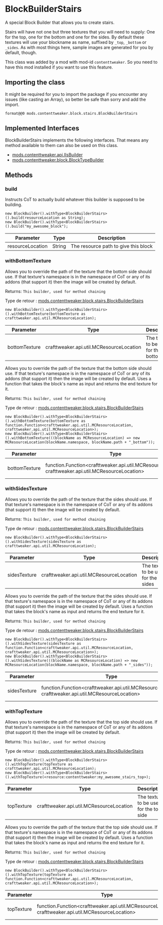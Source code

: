 # BlockBuilderStairs

A special Block Builder that allows you to create stairs. <p> Stairs will have not one but three textures that you will need to supply: One for the top, one for the bottom and one for the sides. By default these textures will use your blockname as name, suffixed by `_top`, `_bottom` or `_sides`. As with most things here, sample images are generated for you by default, though.

This class was added by a mod with mod-id `contenttweaker`. So you need to have this mod installed if you want to use this feature.

## Importing the class
It might be required for you to import the package if you encounter any issues (like casting an Array), so better be safe than sorry and add the import.
```zenscript
format@@0 mods.contenttweaker.block.stairs.BlockBuilderStairs
```

## Implemented Interfaces
BlockBuilderStairs implements the following interfaces. That means any method available to them can also be used on this class.
- [mods.contenttweaker.api.IIsBuilder](/mods/contenttweaker/API/api/IIsBuilder)
- [mods.contenttweaker.block.BlockTypeBuilder](/mods/contenttweaker/API/block/BlockTypeBuilder)

## Methods
### build

Instructs CoT to actually build whatever this builder is supposed to be building.

```zenscript
new BlockBuilder().withType<BlockBuilderStairs>().build(resourceLocation as String);
new BlockBuilder().withType<BlockBuilderStairs>().build("my_awesome_block");
```

| Parameter        | Type   | Description                          |
| ---------------- | ------ | ------------------------------------ |
| resourceLocation | String | The resource path to give this block |


### withBottomTexture

Allows you to override the path of the texture that the bottom side should use. If that texture's namespace is in the namespace of CoT or any of its addons (that support it) then the image will be created by default.

 Returns: `This builder, used for method chaining`

Type de retour : [mods.contenttweaker.block.stairs.BlockBuilderStairs](/mods/contenttweaker/API/block/stairs/BlockBuilderStairs)

```zenscript
new BlockBuilder().withType<BlockBuilderStairs>().withBottomTexture(bottomTexture as crafttweaker.api.util.MCResourceLocation);
```

| Parameter     | Type                                     | Description                                |
| ------------- | ---------------------------------------- | ------------------------------------------ |
| bottomTexture | crafttweaker.api.util.MCResourceLocation | The texture to be used for the bottom side |



Allows you to override the path of the texture that the bottom side should use. If that texture's namespace is in the namespace of CoT or any of its addons (that support it) then the image will be created by default. Uses a function that takes the block's name as input and returns the end texture for it.

 Returns: `This builder, used for method chaining`

Type de retour : [mods.contenttweaker.block.stairs.BlockBuilderStairs](/mods/contenttweaker/API/block/stairs/BlockBuilderStairs)

```zenscript
new BlockBuilder().withType<BlockBuilderStairs>().withBottomTexture(bottomTexture as function.Function<crafttweaker.api.util.MCResourceLocation, crafttweaker.api.util.MCResourceLocation>);
new BlockBuilder().withType<BlockBuilderStairs>().withBottomTexture(((blockName as MCResourceLocation) => new MCResourceLocation(blockName.namespace, blockName.path + "_bottom"));
```

| Parameter     | Type                                                                                                                    | Description         |
| ------------- | ----------------------------------------------------------------------------------------------------------------------- | ------------------- |
| bottomTexture | function.Function&lt;crafttweaker.api.util.MCResourceLocation, crafttweaker.api.util.MCResourceLocation&gt; | The function to use |


### withSidesTexture

Allows you to override the path of the texture that the sides should use. If that texture's namespace is in the namespace of CoT or any of its addons (that support it) then the image will be created by default.

 Returns: `This builder, used for method chaining`

Type de retour : [mods.contenttweaker.block.stairs.BlockBuilderStairs](/mods/contenttweaker/API/block/stairs/BlockBuilderStairs)

```zenscript
new BlockBuilder().withType<BlockBuilderStairs>().withSidesTexture(sidesTexture as crafttweaker.api.util.MCResourceLocation);
```

| Parameter    | Type                                     | Description                          |
| ------------ | ---------------------------------------- | ------------------------------------ |
| sidesTexture | crafttweaker.api.util.MCResourceLocation | The texture to be used for the sides |



Allows you to override the path of the texture that the sides should use. If that texture's namespace is in the namespace of CoT or any of its addons (that support it) then the image will be created by default. Uses a function that takes the block's name as input and returns the end texture for it.

 Returns: `This builder, used for method chaining`

Type de retour : [mods.contenttweaker.block.stairs.BlockBuilderStairs](/mods/contenttweaker/API/block/stairs/BlockBuilderStairs)

```zenscript
new BlockBuilder().withType<BlockBuilderStairs>().withSidesTexture(sidesTexture as function.Function<crafttweaker.api.util.MCResourceLocation, crafttweaker.api.util.MCResourceLocation>);
new BlockBuilder().withType<BlockBuilderStairs>().withSidesTexture(((blockName as MCResourceLocation) => new MCResourceLocation(blockName.namespace, blockName.path + "_sides"));
```

| Parameter    | Type                                                                                                                    | Description         |
| ------------ | ----------------------------------------------------------------------------------------------------------------------- | ------------------- |
| sidesTexture | function.Function&lt;crafttweaker.api.util.MCResourceLocation, crafttweaker.api.util.MCResourceLocation&gt; | The function to use |


### withTopTexture

Allows you to override the path of the texture that the top side should use. If that texture's namespace is in the namespace of CoT or any of its addons (that support it) then the image will be created by default.

 Returns: `This builder, used for method chaining`

Type de retour : [mods.contenttweaker.block.stairs.BlockBuilderStairs](/mods/contenttweaker/API/block/stairs/BlockBuilderStairs)

```zenscript
new BlockBuilder().withType<BlockBuilderStairs>().withTopTexture(topTexture as crafttweaker.api.util.MCResourceLocation);
new BlockBuilder().withType<BlockBuilderStairs>().withTopTexture(<resource:contenttweaker:my_awesome_stairs_top>);
```

| Parameter  | Type                                     | Description                             |
| ---------- | ---------------------------------------- | --------------------------------------- |
| topTexture | crafttweaker.api.util.MCResourceLocation | The texture to be used for the top side |



Allows you to override the path of the texture that the top side should use. If that texture's namespace is in the namespace of CoT or any of its addons (that support it) then the image will be created by default. Uses a function that takes the block's name as input and returns the end texture for it.

 Returns: `This builder, used for method chaining`

Type de retour : [mods.contenttweaker.block.stairs.BlockBuilderStairs](/mods/contenttweaker/API/block/stairs/BlockBuilderStairs)

```zenscript
new BlockBuilder().withType<BlockBuilderStairs>().withTopTexture(topTexture as function.Function<crafttweaker.api.util.MCResourceLocation, crafttweaker.api.util.MCResourceLocation>);
```

| Parameter  | Type                                                                                                                    | Description         |
| ---------- | ----------------------------------------------------------------------------------------------------------------------- | ------------------- |
| topTexture | function.Function&lt;crafttweaker.api.util.MCResourceLocation, crafttweaker.api.util.MCResourceLocation&gt; | The function to use |



